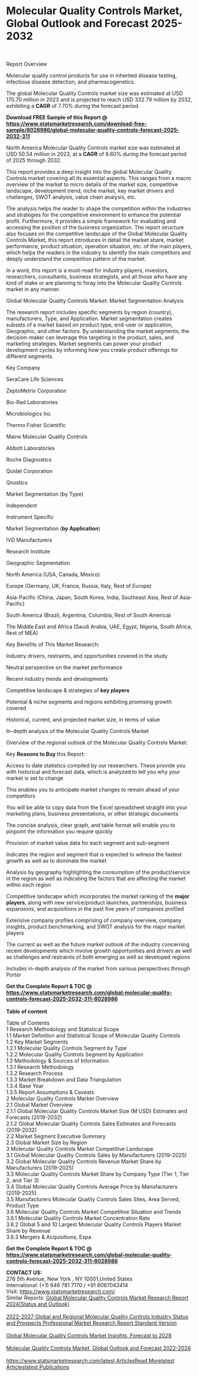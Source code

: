 <h1>Molecular Quality Controls Market, Global Outlook and Forecast 2025-2032</h1><br/><p>Report Overview</p><p>Molecular quality control products for use in inherited disease testing, infectious disease detection, and pharmacogenetics.</p><p>The global Molecular Quality Controls market size was estimated at USD 170.70 million in 2023 and is projected to reach USD 332.79 million by 2032, exhibiting a <strong>CAGR</strong> of 7.70% during the forecast period.</p><p><strong>Download FREE Sample of this Report @ <a href="https://www.statsmarketresearch.com/download-free-sample/8028986/global-molecular-quality-controls-forecast-2025-2032-311">https://www.statsmarketresearch.com/download-free-sample/8028986/global-molecular-quality-controls-forecast-2025-2032-311</a></strong></p><p>North America Molecular Quality Controls market size was estimated at USD 50.54 million in 2023, at a <strong>CAGR</strong> of 6.60% during the forecast period of 2025 through 2032.</p><p>This report provides a deep insight into the global Molecular Quality Controls market covering all its essential aspects. This ranges from a macro overview of the market to micro details of the market size, competitive landscape, development trend, niche market, key market drivers and challenges, SWOT analysis, value chain analysis, etc.</p><p>The analysis helps the reader to shape the competition within the industries and strategies for the competitive environment to enhance the potential profit. Furthermore, it provides a simple framework for evaluating and accessing the position of the business organization. The report structure also focuses on the competitive landscape of the Global Molecular Quality Controls Market, this report introduces in detail the market share, market performance, product situation, operation situation, etc. of the main players, which helps the readers in the industry to identify the main competitors and deeply understand the competition pattern of the market.</p><p>In a word, this report is a must-read for industry players, investors, researchers, consultants, business strategists, and all those who have any kind of stake or are planning to foray into the Molecular Quality Controls market in any manner.</p><p>Global Molecular Quality Controls Market: Market Segmentation Analysis</p><p>The research report includes specific segments by region (country), manufacturers, Type, and Application. Market segmentation creates subsets of a market based on product type, end-user or application, Geographic, and other factors. By understanding the market segments, the decision-maker can leverage this targeting in the product, sales, and marketing strategies. Market segments can power your product development cycles by informing how you create product offerings for different segments.</p><p>Key Company</p><p>SeraCare Life Sciences</p><p>ZeptoMetrix Corporation</p><p>Bio-Rad Laboratories</p><p>Microbiologics Inc</p><p>Thermo Fisher Scientific</p><p>Maine Molecular Quality Controls</p><p>Abbott Laboratories</p><p>Roche Diagnostics</p><p>Quidel Corporation</p><p>Qnostics</p><p>Market Segmentation (by Type)</p><p>Independent</p><p>Instrument Specific</p><p>Market Segmentation (<strong>by Application</strong>)</p><p>IVD Manufacturers</p><p>Research Institute</p><p>Geographic Segmentation</p><p>North America (USA, Canada, Mexico)</p><p>Europe (Germany, UK, France, Russia, Italy, Rest of Europe)</p><p>Asia-Pacific (China, Japan, South Korea, India, Southeast Asia, Rest of Asia-Pacific)</p><p>South America (Brazil, Argentina, Columbia, Rest of South America)</p><p>The Middle East and Africa (Saudi Arabia, UAE, Egypt, Nigeria, South Africa, Rest of MEA)</p><p>Key Benefits of This Market Research:</p><p>Industry drivers, restraints, and opportunities covered in the study</p><p>Neutral perspective on the market performance</p><p>Recent industry trends and developments</p><p>Competitive landscape & strategies of <strong>key players</strong></p><p>Potential & niche segments and regions exhibiting promising growth covered</p><p>Historical, current, and projected market size, in terms of value</p><p>In-depth analysis of the Molecular Quality Controls Market</p><p>Overview of the regional outlook of the Molecular Quality Controls Market:</p><p>Key <strong>Reasons to Buy</strong> this Report:</p><p>Access to date statistics compiled by our researchers. These provide you with historical and forecast data, which is analyzed to tell you why your market is set to change</p><p>This enables you to anticipate market changes to remain ahead of your competitors</p><p>You will be able to copy data from the Excel spreadsheet straight into your marketing plans, business presentations, or other strategic documents</p><p>The concise analysis, clear graph, and table format will enable you to pinpoint the information you require quickly</p><p>Provision of market value data for each segment and sub-segment</p><p>Indicates the region and segment that is expected to witness the fastest growth as well as to dominate the market</p><p>Analysis by geography highlighting the consumption of the product/service in the region as well as indicating the factors that are affecting the market within each region</p><p>Competitive landscape which incorporates the market ranking of the <strong>major players</strong>, along with new service/product launches, partnerships, business expansions, and acquisitions in the past five years of companies profiled</p><p>Extensive company profiles comprising of company overview, company insights, product benchmarking, and SWOT analysis for the major market players</p><p>The current as well as the future market outlook of the industry concerning recent developments which involve growth opportunities and drivers as well as challenges and restraints of both emerging as well as developed regions</p><p>Includes in-depth analysis of the market from various perspectives through Porter</p><div><b>Get the Complete Report & TOC @ <a href="https://www.statsmarketresearch.com/global-molecular-quality-controls-forecast-2025-2032-311-8028986">https://www.statsmarketresearch.com/global-molecular-quality-controls-forecast-2025-2032-311-8028986</a></b></div><br><b>Table of content</b><p>Table of Contents<br />1 Research Methodology and Statistical Scope<br />1.1 Market Definition and Statistical Scope of Molecular Quality Controls<br />1.2 Key Market Segments<br />1.2.1 Molecular Quality Controls Segment by Type<br />1.2.2 Molecular Quality Controls Segment by Application<br />1.3 Methodology & Sources of Information<br />1.3.1 Research Methodology<br />1.3.2 Research Process<br />1.3.3 Market Breakdown and Data Triangulation<br />1.3.4 Base Year<br />1.3.5 Report Assumptions & Caveats<br />2 Molecular Quality Controls Market Overview<br />2.1 Global Market Overview<br />2.1.1 Global Molecular Quality Controls Market Size (M USD) Estimates and Forecasts (2019-2032)<br />2.1.2 Global Molecular Quality Controls Sales Estimates and Forecasts (2019-2032)<br />2.2 Market Segment Executive Summary<br />2.3 Global Market Size by Region<br />3 Molecular Quality Controls Market Competitive Landscape<br />3.1 Global Molecular Quality Controls Sales by Manufacturers (2019-2025)<br />3.2 Global Molecular Quality Controls Revenue Market Share by Manufacturers (2019-2025)<br />3.3 Molecular Quality Controls Market Share by Company Type (Tier 1, Tier 2, and Tier 3)<br />3.4 Global Molecular Quality Controls Average Price by Manufacturers (2019-2025)<br />3.5 Manufacturers Molecular Quality Controls Sales Sites, Area Served, Product Type<br />3.6 Molecular Quality Controls Market Competitive Situation and Trends<br />3.6.1 Molecular Quality Controls Market Concentration Rate<br />3.6.2 Global 5 and 10 Largest Molecular Quality Controls Players Market Share by Revenue<br />3.6.3 Mergers & Acquisitions, Expa<br><div><b>Get the Complete Report & TOC @ <a href="https://www.statsmarketresearch.com/global-molecular-quality-controls-forecast-2025-2032-311-8028986">https://www.statsmarketresearch.com/global-molecular-quality-controls-forecast-2025-2032-311-8028986</a></b></div></p> <b>CONTACT US:</b><br>276 5th Avenue, New York , NY 10001,United States<br>International: (+1) 646 781 7170 / +91 8087042414<br>Visit: <a href="https://www.statsmarketresearch.com/">https://www.statsmarketresearch.com/</a><br>Similar Reports: <a href="https://www.statsmarketresearch.com/global-molecular-quality-controls-forecast-2025-2032-311-8028986">Global Molecular Quality Controls Market Research Report 2024(Status and Outlook)</a><br/><br/><a href="https://www.statsmarketresearch.com/global-molecular-quality-controls-forecast-2025-2032-311-8028986">2022-2027 Global and Regional Molecular Quality Controls Industry Status and Prospects Professional Market Research Report Standard Version</a><br/><br/><a href="https://www.statsmarketresearch.com/global-molecular-quality-controls-forecast-2025-2032-311-8028986">Global Molecular Quality Controls Market Insights, Forecast to 2028</a><br/><br/><a href="https://www.statsmarketresearch.com/global-molecular-quality-controls-forecast-2025-2032-311-8028986">Molecular Quality Controls Market, Global Outlook and Forecast 2022-2028</a><br/><br/><a href="https://gyeongbokgung.com">https://www.statsmarketresearch.com/</a><a href="https://hallyeomaritime.com">latest Articles</a><a href="https://jingwansa.com">Read More</a><a href=https://nguoiviet.jp/">latest Articles</a><a href="https://www.intelmarketresearch.com/">latest Publications</a>